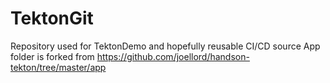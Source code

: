 # TektonGit
Repository used for TektonDemo and hopefully reusable CI/CD source
App folder is forked from https://github.com/joellord/handson-tekton/tree/master/app
